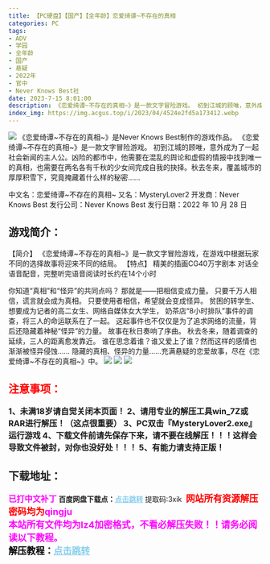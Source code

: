```yaml
---
title: 【PC硬盘】【国产】【全年龄】恋爱绮谭~不存在的真相
categories: PC
tags:
- ADV
- 学园
- 全年龄
- 国产
- 悬疑
- 2022年
- 官中
- Never Knows Best社
date: 2023-7-15 8:01:00
description: 《恋爱绮谭~不存在的真相~》是一款文字冒险游戏。 初到江城的顾唯，意外成为了一起社会新闻的主人公。凶险的都市中，他需要在混乱的舆论和虚假的情报中找到唯一的真相，也需要在两名各有千秋的少女间完成自我的抉择。秋去冬来，覆盖城市的厚厚积雪下，究竟掩藏着什么样的秘密......
index_img: https://img.acgus.top/i/2023/04/4524e2fd5a173412.webp
---
```

![](https://img.acgus.top/i/2023/04/4524e2fd5a173412.webp)
《恋爱绮谭~不存在的真相~》是Never Knows Best制作的游戏作品。
《恋爱绮谭~不存在的真相~》是一款文字冒险游戏。 初到江城的顾唯，意外成为了一起社会新闻的主人公。凶险的都市中，他需要在混乱的舆论和虚假的情报中找到唯一的真相，也需要在两名各有千秋的少女间完成自我的抉择。秋去冬来，覆盖城市的厚厚积雪下，究竟掩藏着什么样的秘密......

中文名：恋爱绮谭~不存在的真相~
又名：MysteryLover2
开发商：Never Knows Best
发行公司：Never Knows Best
发行日期：2022 年 10 月 28 日

## 游戏简介：
【简介】
《恋爱绮谭~不存在的真相~》是一款文字冒险游戏，在游戏中根据玩家不同的选择故事将迎来不同的结局。
【特点】
精美的插画CG40万字剧本
对话全语音配音，完整听完语音阅读时长约在14个小时

你知道“真相”和“怪异”的共同点吗？
那就是——把相信变成力量。
只要千万人相信，谎言就会成为真相。
只要使用者相信，希望就会变成怪异。
贫困的转学生、想要成为记者的高二女生、网络自媒体女大学生，
奶茶店“8小时排队”事件的调查，将三人的命运联系在了一起。
这起事件也不仅仅是为了追求网络的流量，背后还隐藏着神秘“怪异”的力量。
故事在秋日奏响了序曲。
秋去冬来，随着调查的延续，三人的距离愈发靠近。
谁在思念着谁？谁又爱上了谁？然而这样的感情也渐渐被怪异侵蚀……
隐藏的真相、怪异的力量……充满悬疑的恋爱故事，尽在《恋爱绮谭~不存在的真相~》中。
![](https://img.acgus.top/i/2023/04/0aadc07af9173427.webp)
![](https://img.acgus.top/i/2023/04/1a201cdd4b173420.webp)
![](https://img.acgus.top/i/2023/04/4a9e7cac70173416.webp)




## <font color=#FF0000 >注意事项：</font>
<font size=3><b>1、未满18岁请自觉关闭本页面！
2、请用专业的解压工具win_7Z或RAR进行解压！（这点很重要）
3、PC双击『MysteryLover2.exe』运行游戏
4、下载文件前请先保存下来，请不要在线解压！！！这样会导致文件被封，对你也没好处！！！
5、有能力请支持正版！</b></font>

## 下载地址：
<font color=#FF00FF size=3><b>已打中文补丁</b></font>
<b>百度网盘下载点：</b><a href="https://pan.baidu.com/s/1eTWGv_2Y2zpdgkmTGww0Ow?pwd=3xik" style="color: #87CEEB;"><b>点击跳转</b></a> 提取码:3xik
<a style="padding: 0" href="https://post.qingju.org/AD/"><img style="max-width:100%" src="https://img.acgus.top/i/2024/07/478f689b8021d8d499ab43d21acf137a.gif" alt=""></a>
<b><font color=#FF0000 size=4>网站所有资源解压密码均为</b></font><b><font color=#FF00FF size=4>qingju</font><font color=#FF0000 ></font></b><br><b><font color=#FF00FF size=4>本站所有文件均为lz4加密格式，不看必解压失败！！请务必阅读以下教程。</b></font><br><b><font color=#000 size=4>解压教程：</b><a href="https://post.qingju.org/tutorial/000/" style="color: #87CEEB;"><b>点击跳转</b></a>